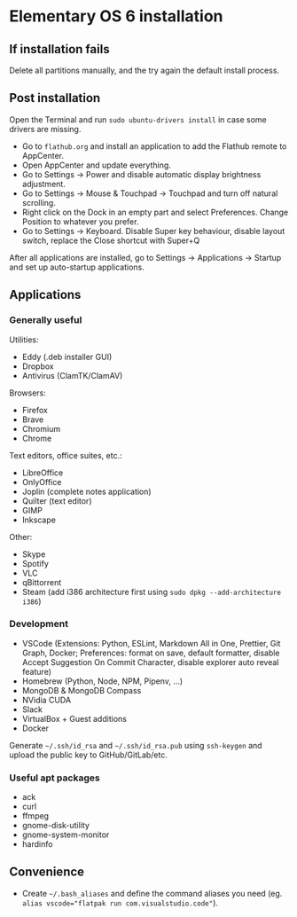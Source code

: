 # Elementary OS 6 installation

## If installation fails

Delete all partitions manually, and the try again the default install process.

## Post installation

Open the Terminal and run `sudo ubuntu-drivers install` in case some drivers are missing.

- Go to `flathub.org` and install an application to add the Flathub remote to AppCenter.
- Open AppCenter and update everything.
- Go to Settings -> Power and disable automatic display brightness adjustment.
- Go to Settings -> Mouse & Touchpad -> Touchpad and turn off natural scrolling.
- Right click on the Dock in an empty part and select Preferences. Change Position to whatever you prefer.
- Go to Settings -> Keyboard. Disable Super key behaviour, disable layout switch, replace the Close shortcut with Super+Q

After all applications are installed, go to Settings -> Applications -> Startup and set up auto-startup applications.

## Applications

### Generally useful

Utilities:

- Eddy (.deb installer GUI)
- Dropbox
- Antivirus (ClamTK/ClamAV)

Browsers:

- Firefox
- Brave
- Chromium
- Chrome

Text editors, office suites, etc.:

- LibreOffice
- OnlyOffice
- Joplin (complete notes application)
- Quilter (text editor)
- GIMP
- Inkscape

Other:

- Skype
- Spotify
- VLC
- qBittorrent
- Steam (add i386 architecture first using `sudo dpkg --add-architecture i386`)

### Development

- VSCode (Extensions: Python, ESLint, Markdown All in One, Prettier, Git Graph, Docker; Preferences: format on save, default formatter, disable Accept Suggestion On Commit Character, disable explorer auto reveal feature)
- Homebrew (Python, Node, NPM, Pipenv, ...)
- MongoDB & MongoDB Compass
- NVidia CUDA
- Slack
- VirtualBox + Guest additions
- Docker

Generate `~/.ssh/id_rsa` and `~/.ssh/id_rsa.pub` using `ssh-keygen` and upload the public key to GitHub/GitLab/etc.

### Useful apt packages

- ack
- curl
- ffmpeg
- gnome-disk-utility
- gnome-system-monitor
- hardinfo

## Convenience

- Create `~/.bash_aliases` and define the command aliases you need (eg. `alias vscode="flatpak run com.visualstudio.code"`).
